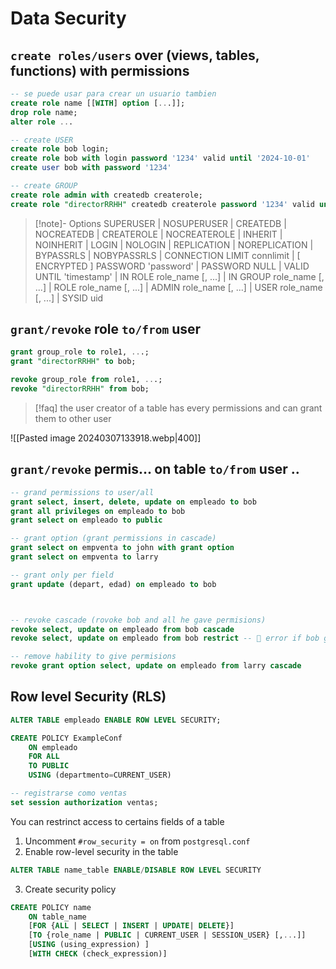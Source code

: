 # Data Security

## `create roles/users` over (views, tables, functions) with permissions

```sql
-- se puede usar para crear un usuario tambien
create role name [[WITH] option [...]];
drop role name;
alter role ...

-- create USER
create role bob login;
create role bob with login password '1234' valid until '2024-10-01'
create user bob with password '1234'

-- create GROUP
create role admin with createdb createrole;
create role "directorRRHH" createdb createrole password '1234' valid until '2024-10-30 00:00:00';
```

> [!note]- Options
>       SUPERUSER | NOSUPERUSER
>     | CREATEDB | NOCREATEDB
>     | CREATEROLE | NOCREATEROLE
>     | INHERIT | NOINHERIT
>     | LOGIN | NOLOGIN
>     | REPLICATION | NOREPLICATION
>     | BYPASSRLS | NOBYPASSRLS
>     | CONNECTION LIMIT connlimit
>     | [ ENCRYPTED ] PASSWORD 'password' | PASSWORD NULL
>     | VALID UNTIL 'timestamp'
>     | IN ROLE role_name [, ...]
>     | IN GROUP role_name [, ...]
>     | ROLE role_name [, ...]
>     | ADMIN role_name [, ...]
>     | USER role_name [, ...]
>     | SYSID uid


## `grant/revoke` role `to/from` user

```sql
grant group_role to role1, ...;
grant "directorRRHH" to bob;

revoke group_role from role1, ...;
revoke "directorRRHH" from bob;
```

> [!faq] the user creator of a table has every permissions and can grant them to other user

![[Pasted image 20240307133918.webp|400]]

## `grant/revoke` permis... on table `to/from` user ..

```sql
-- grand permissions to user/all 
grant select, insert, delete, update on empleado to bob
grant all privileges on empleado to bob
grant select on empleado to public

-- grant option (grant permissions in cascade)
grant select on empventa to john with grant option
grant select on empventa to larry 

-- grant only per field
grant update (depart, edad) on empleado to bob



-- revoke cascade (rovoke bob and all he gave permisions)
revoke select, update on empleado from bob cascade
revoke select, update on empleado from bob restrict -- 📛 error if bob gave permissions to other person 

-- remove hability to give permisions
revoke grant option select, update on empleado from larry cascade 
```

## Row level Security (RLS)

```sql
ALTER TABLE empleado ENABLE ROW LEVEL SECURITY;

CREATE POLICY ExampleConf 
	ON empleado 
	FOR ALL 
	TO PUBLIC 
	USING (departmento=CURRENT_USER)

-- registrarse como ventas
set session authorization ventas;
```


You can restrinct access to certains fields of a table

1. Uncomment  `#row_security = on` from `postgresql.conf`
3. Enable row-level security in the table

```sql
ALTER TABLE name_table ENABLE/DISABLE ROW LEVEL SECURITY
```

3. Create security policy

```sql
CREATE POLICY name 
	ON table_name 
	[FOR {ALL | SELECT | INSERT | UPDATE| DELETE}] 
	[TO {role_name | PUBLIC | CURRENT_USER | SESSION_USER} [,...]] 
	[USING (using_expression) ] 
	[WITH CHECK (check_expression)]
```

